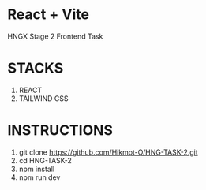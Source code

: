 # React + Vite
HNGX Stage 2 Frontend Task

# STACKS
1. REACT
2. TAILWIND CSS

# INSTRUCTIONS
1. git clone https://github.com/Hikmot-O/HNG-TASK-2.git
2. cd HNG-TASK-2
3. npm install
4. npm run dev
